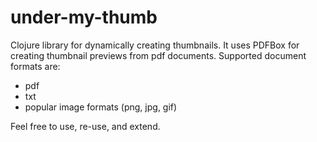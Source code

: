 under-my-thumb
==============

Clojure library for dynamically creating thumbnails. It uses PDFBox for creating thumbnail previews from pdf documents. Supported document formats are:

* pdf
* txt
* popular image formats (png, jpg, gif)

Feel free to use, re-use, and extend.